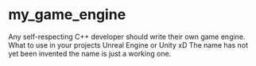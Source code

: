 # my_game_engine
Any self-respecting C++ developer should write their own game engine. What to use in your projects Unreal Engine or Unity xD
The name has not yet been invented  the name is just a working one.
